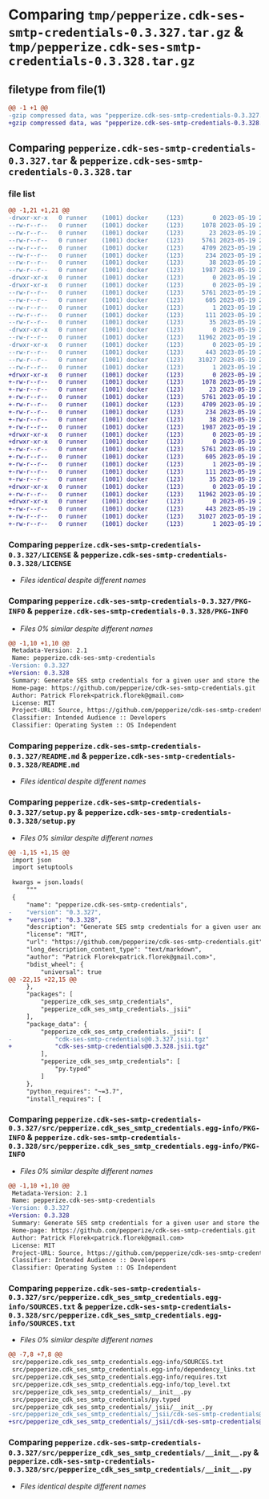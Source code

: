 # Comparing `tmp/pepperize.cdk-ses-smtp-credentials-0.3.327.tar.gz` & `tmp/pepperize.cdk-ses-smtp-credentials-0.3.328.tar.gz`

## filetype from file(1)

```diff
@@ -1 +1 @@
-gzip compressed data, was "pepperize.cdk-ses-smtp-credentials-0.3.327.tar", last modified: Fri May 19 23:09:56 2023, max compression
+gzip compressed data, was "pepperize.cdk-ses-smtp-credentials-0.3.328.tar", last modified: Fri May 19 23:13:46 2023, max compression
```

## Comparing `pepperize.cdk-ses-smtp-credentials-0.3.327.tar` & `pepperize.cdk-ses-smtp-credentials-0.3.328.tar`

### file list

```diff
@@ -1,21 +1,21 @@
-drwxr-xr-x   0 runner    (1001) docker     (123)        0 2023-05-19 23:09:56.850322 pepperize.cdk-ses-smtp-credentials-0.3.327/
--rw-r--r--   0 runner    (1001) docker     (123)     1078 2023-05-19 23:09:41.000000 pepperize.cdk-ses-smtp-credentials-0.3.327/LICENSE
--rw-r--r--   0 runner    (1001) docker     (123)       23 2023-05-19 23:09:41.000000 pepperize.cdk-ses-smtp-credentials-0.3.327/MANIFEST.in
--rw-r--r--   0 runner    (1001) docker     (123)     5761 2023-05-19 23:09:56.850322 pepperize.cdk-ses-smtp-credentials-0.3.327/PKG-INFO
--rw-r--r--   0 runner    (1001) docker     (123)     4709 2023-05-19 23:09:41.000000 pepperize.cdk-ses-smtp-credentials-0.3.327/README.md
--rw-r--r--   0 runner    (1001) docker     (123)      234 2023-05-19 23:09:41.000000 pepperize.cdk-ses-smtp-credentials-0.3.327/pyproject.toml
--rw-r--r--   0 runner    (1001) docker     (123)       38 2023-05-19 23:09:56.850322 pepperize.cdk-ses-smtp-credentials-0.3.327/setup.cfg
--rw-r--r--   0 runner    (1001) docker     (123)     1987 2023-05-19 23:09:41.000000 pepperize.cdk-ses-smtp-credentials-0.3.327/setup.py
-drwxr-xr-x   0 runner    (1001) docker     (123)        0 2023-05-19 23:09:56.846322 pepperize.cdk-ses-smtp-credentials-0.3.327/src/
-drwxr-xr-x   0 runner    (1001) docker     (123)        0 2023-05-19 23:09:56.850322 pepperize.cdk-ses-smtp-credentials-0.3.327/src/pepperize.cdk_ses_smtp_credentials.egg-info/
--rw-r--r--   0 runner    (1001) docker     (123)     5761 2023-05-19 23:09:56.000000 pepperize.cdk-ses-smtp-credentials-0.3.327/src/pepperize.cdk_ses_smtp_credentials.egg-info/PKG-INFO
--rw-r--r--   0 runner    (1001) docker     (123)      605 2023-05-19 23:09:56.000000 pepperize.cdk-ses-smtp-credentials-0.3.327/src/pepperize.cdk_ses_smtp_credentials.egg-info/SOURCES.txt
--rw-r--r--   0 runner    (1001) docker     (123)        1 2023-05-19 23:09:56.000000 pepperize.cdk-ses-smtp-credentials-0.3.327/src/pepperize.cdk_ses_smtp_credentials.egg-info/dependency_links.txt
--rw-r--r--   0 runner    (1001) docker     (123)      111 2023-05-19 23:09:56.000000 pepperize.cdk-ses-smtp-credentials-0.3.327/src/pepperize.cdk_ses_smtp_credentials.egg-info/requires.txt
--rw-r--r--   0 runner    (1001) docker     (123)       35 2023-05-19 23:09:56.000000 pepperize.cdk-ses-smtp-credentials-0.3.327/src/pepperize.cdk_ses_smtp_credentials.egg-info/top_level.txt
-drwxr-xr-x   0 runner    (1001) docker     (123)        0 2023-05-19 23:09:56.850322 pepperize.cdk-ses-smtp-credentials-0.3.327/src/pepperize_cdk_ses_smtp_credentials/
--rw-r--r--   0 runner    (1001) docker     (123)    11962 2023-05-19 23:09:41.000000 pepperize.cdk-ses-smtp-credentials-0.3.327/src/pepperize_cdk_ses_smtp_credentials/__init__.py
-drwxr-xr-x   0 runner    (1001) docker     (123)        0 2023-05-19 23:09:56.850322 pepperize.cdk-ses-smtp-credentials-0.3.327/src/pepperize_cdk_ses_smtp_credentials/_jsii/
--rw-r--r--   0 runner    (1001) docker     (123)      443 2023-05-19 23:09:41.000000 pepperize.cdk-ses-smtp-credentials-0.3.327/src/pepperize_cdk_ses_smtp_credentials/_jsii/__init__.py
--rw-r--r--   0 runner    (1001) docker     (123)    31027 2023-05-19 23:09:41.000000 pepperize.cdk-ses-smtp-credentials-0.3.327/src/pepperize_cdk_ses_smtp_credentials/_jsii/cdk-ses-smtp-credentials@0.3.327.jsii.tgz
--rw-r--r--   0 runner    (1001) docker     (123)        1 2023-05-19 23:09:41.000000 pepperize.cdk-ses-smtp-credentials-0.3.327/src/pepperize_cdk_ses_smtp_credentials/py.typed
+drwxr-xr-x   0 runner    (1001) docker     (123)        0 2023-05-19 23:13:46.067389 pepperize.cdk-ses-smtp-credentials-0.3.328/
+-rw-r--r--   0 runner    (1001) docker     (123)     1078 2023-05-19 23:13:33.000000 pepperize.cdk-ses-smtp-credentials-0.3.328/LICENSE
+-rw-r--r--   0 runner    (1001) docker     (123)       23 2023-05-19 23:13:33.000000 pepperize.cdk-ses-smtp-credentials-0.3.328/MANIFEST.in
+-rw-r--r--   0 runner    (1001) docker     (123)     5761 2023-05-19 23:13:46.067389 pepperize.cdk-ses-smtp-credentials-0.3.328/PKG-INFO
+-rw-r--r--   0 runner    (1001) docker     (123)     4709 2023-05-19 23:13:33.000000 pepperize.cdk-ses-smtp-credentials-0.3.328/README.md
+-rw-r--r--   0 runner    (1001) docker     (123)      234 2023-05-19 23:13:33.000000 pepperize.cdk-ses-smtp-credentials-0.3.328/pyproject.toml
+-rw-r--r--   0 runner    (1001) docker     (123)       38 2023-05-19 23:13:46.067389 pepperize.cdk-ses-smtp-credentials-0.3.328/setup.cfg
+-rw-r--r--   0 runner    (1001) docker     (123)     1987 2023-05-19 23:13:33.000000 pepperize.cdk-ses-smtp-credentials-0.3.328/setup.py
+drwxr-xr-x   0 runner    (1001) docker     (123)        0 2023-05-19 23:13:46.063389 pepperize.cdk-ses-smtp-credentials-0.3.328/src/
+drwxr-xr-x   0 runner    (1001) docker     (123)        0 2023-05-19 23:13:46.067389 pepperize.cdk-ses-smtp-credentials-0.3.328/src/pepperize.cdk_ses_smtp_credentials.egg-info/
+-rw-r--r--   0 runner    (1001) docker     (123)     5761 2023-05-19 23:13:46.000000 pepperize.cdk-ses-smtp-credentials-0.3.328/src/pepperize.cdk_ses_smtp_credentials.egg-info/PKG-INFO
+-rw-r--r--   0 runner    (1001) docker     (123)      605 2023-05-19 23:13:46.000000 pepperize.cdk-ses-smtp-credentials-0.3.328/src/pepperize.cdk_ses_smtp_credentials.egg-info/SOURCES.txt
+-rw-r--r--   0 runner    (1001) docker     (123)        1 2023-05-19 23:13:46.000000 pepperize.cdk-ses-smtp-credentials-0.3.328/src/pepperize.cdk_ses_smtp_credentials.egg-info/dependency_links.txt
+-rw-r--r--   0 runner    (1001) docker     (123)      111 2023-05-19 23:13:46.000000 pepperize.cdk-ses-smtp-credentials-0.3.328/src/pepperize.cdk_ses_smtp_credentials.egg-info/requires.txt
+-rw-r--r--   0 runner    (1001) docker     (123)       35 2023-05-19 23:13:46.000000 pepperize.cdk-ses-smtp-credentials-0.3.328/src/pepperize.cdk_ses_smtp_credentials.egg-info/top_level.txt
+drwxr-xr-x   0 runner    (1001) docker     (123)        0 2023-05-19 23:13:46.067389 pepperize.cdk-ses-smtp-credentials-0.3.328/src/pepperize_cdk_ses_smtp_credentials/
+-rw-r--r--   0 runner    (1001) docker     (123)    11962 2023-05-19 23:13:33.000000 pepperize.cdk-ses-smtp-credentials-0.3.328/src/pepperize_cdk_ses_smtp_credentials/__init__.py
+drwxr-xr-x   0 runner    (1001) docker     (123)        0 2023-05-19 23:13:46.067389 pepperize.cdk-ses-smtp-credentials-0.3.328/src/pepperize_cdk_ses_smtp_credentials/_jsii/
+-rw-r--r--   0 runner    (1001) docker     (123)      443 2023-05-19 23:13:33.000000 pepperize.cdk-ses-smtp-credentials-0.3.328/src/pepperize_cdk_ses_smtp_credentials/_jsii/__init__.py
+-rw-r--r--   0 runner    (1001) docker     (123)    31027 2023-05-19 23:13:33.000000 pepperize.cdk-ses-smtp-credentials-0.3.328/src/pepperize_cdk_ses_smtp_credentials/_jsii/cdk-ses-smtp-credentials@0.3.328.jsii.tgz
+-rw-r--r--   0 runner    (1001) docker     (123)        1 2023-05-19 23:13:33.000000 pepperize.cdk-ses-smtp-credentials-0.3.328/src/pepperize_cdk_ses_smtp_credentials/py.typed
```

### Comparing `pepperize.cdk-ses-smtp-credentials-0.3.327/LICENSE` & `pepperize.cdk-ses-smtp-credentials-0.3.328/LICENSE`

 * *Files identical despite different names*

### Comparing `pepperize.cdk-ses-smtp-credentials-0.3.327/PKG-INFO` & `pepperize.cdk-ses-smtp-credentials-0.3.328/PKG-INFO`

 * *Files 0% similar despite different names*

```diff
@@ -1,10 +1,10 @@
 Metadata-Version: 2.1
 Name: pepperize.cdk-ses-smtp-credentials
-Version: 0.3.327
+Version: 0.3.328
 Summary: Generate SES smtp credentials for a given user and store the credentials in a SecretsManager Secret.
 Home-page: https://github.com/pepperize/cdk-ses-smtp-credentials.git
 Author: Patrick Florek<patrick.florek@gmail.com>
 License: MIT
 Project-URL: Source, https://github.com/pepperize/cdk-ses-smtp-credentials.git
 Classifier: Intended Audience :: Developers
 Classifier: Operating System :: OS Independent
```

### Comparing `pepperize.cdk-ses-smtp-credentials-0.3.327/README.md` & `pepperize.cdk-ses-smtp-credentials-0.3.328/README.md`

 * *Files identical despite different names*

### Comparing `pepperize.cdk-ses-smtp-credentials-0.3.327/setup.py` & `pepperize.cdk-ses-smtp-credentials-0.3.328/setup.py`

 * *Files 0% similar despite different names*

```diff
@@ -1,15 +1,15 @@
 import json
 import setuptools
 
 kwargs = json.loads(
     """
 {
     "name": "pepperize.cdk-ses-smtp-credentials",
-    "version": "0.3.327",
+    "version": "0.3.328",
     "description": "Generate SES smtp credentials for a given user and store the credentials in a SecretsManager Secret.",
     "license": "MIT",
     "url": "https://github.com/pepperize/cdk-ses-smtp-credentials.git",
     "long_description_content_type": "text/markdown",
     "author": "Patrick Florek<patrick.florek@gmail.com>",
     "bdist_wheel": {
         "universal": true
@@ -22,15 +22,15 @@
     },
     "packages": [
         "pepperize_cdk_ses_smtp_credentials",
         "pepperize_cdk_ses_smtp_credentials._jsii"
     ],
     "package_data": {
         "pepperize_cdk_ses_smtp_credentials._jsii": [
-            "cdk-ses-smtp-credentials@0.3.327.jsii.tgz"
+            "cdk-ses-smtp-credentials@0.3.328.jsii.tgz"
         ],
         "pepperize_cdk_ses_smtp_credentials": [
             "py.typed"
         ]
     },
     "python_requires": "~=3.7",
     "install_requires": [
```

### Comparing `pepperize.cdk-ses-smtp-credentials-0.3.327/src/pepperize.cdk_ses_smtp_credentials.egg-info/PKG-INFO` & `pepperize.cdk-ses-smtp-credentials-0.3.328/src/pepperize.cdk_ses_smtp_credentials.egg-info/PKG-INFO`

 * *Files 0% similar despite different names*

```diff
@@ -1,10 +1,10 @@
 Metadata-Version: 2.1
 Name: pepperize.cdk-ses-smtp-credentials
-Version: 0.3.327
+Version: 0.3.328
 Summary: Generate SES smtp credentials for a given user and store the credentials in a SecretsManager Secret.
 Home-page: https://github.com/pepperize/cdk-ses-smtp-credentials.git
 Author: Patrick Florek<patrick.florek@gmail.com>
 License: MIT
 Project-URL: Source, https://github.com/pepperize/cdk-ses-smtp-credentials.git
 Classifier: Intended Audience :: Developers
 Classifier: Operating System :: OS Independent
```

### Comparing `pepperize.cdk-ses-smtp-credentials-0.3.327/src/pepperize.cdk_ses_smtp_credentials.egg-info/SOURCES.txt` & `pepperize.cdk-ses-smtp-credentials-0.3.328/src/pepperize.cdk_ses_smtp_credentials.egg-info/SOURCES.txt`

 * *Files 0% similar despite different names*

```diff
@@ -7,8 +7,8 @@
 src/pepperize.cdk_ses_smtp_credentials.egg-info/SOURCES.txt
 src/pepperize.cdk_ses_smtp_credentials.egg-info/dependency_links.txt
 src/pepperize.cdk_ses_smtp_credentials.egg-info/requires.txt
 src/pepperize.cdk_ses_smtp_credentials.egg-info/top_level.txt
 src/pepperize_cdk_ses_smtp_credentials/__init__.py
 src/pepperize_cdk_ses_smtp_credentials/py.typed
 src/pepperize_cdk_ses_smtp_credentials/_jsii/__init__.py
-src/pepperize_cdk_ses_smtp_credentials/_jsii/cdk-ses-smtp-credentials@0.3.327.jsii.tgz
+src/pepperize_cdk_ses_smtp_credentials/_jsii/cdk-ses-smtp-credentials@0.3.328.jsii.tgz
```

### Comparing `pepperize.cdk-ses-smtp-credentials-0.3.327/src/pepperize_cdk_ses_smtp_credentials/__init__.py` & `pepperize.cdk-ses-smtp-credentials-0.3.328/src/pepperize_cdk_ses_smtp_credentials/__init__.py`

 * *Files identical despite different names*

